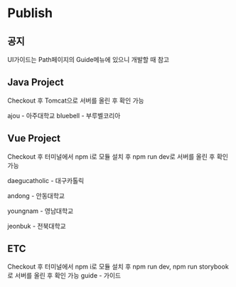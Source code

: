# Publish

## 공지
UI가이드는 Path페이지의 Guide메뉴에 있으니 개발할 때 참고

## Java Project
Checkout 후 Tomcat으로 서버를 올린 후 확인 가능

ajou - 아주대학교
bluebell - 부루벨코리아

## Vue Project
Checkout 후 터미널에서 npm i로 모듈 설치 후 npm run dev로 서버를 올린 후 확인 가능

daegucatholic - 대구카톨릭

andong - 안동대학교

youngnam - 영남대학교

jeonbuk - 전북대학교

## ETC
Checkout 후 터미널에서 npm i로 모듈 설치 후 npm run dev, npm run storybook로 서버를 올린 후 확인 가능
guide - 가이드